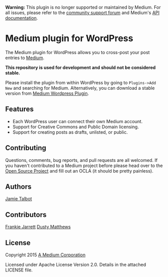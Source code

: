 **Warning:** This plugin is no longer supported or maintained by Medium. For all issues, please refer to the [community support forum](https://wordpress.org/support/plugin/medium) and Medium's [API documentation](https://github.com/Medium/medium-api-docs).

# Medium plugin for WordPress

The Medium plugin for WordPress allows you to cross-post your post entries to [Medium](https://medium.com).

**This repository is used for development and should not be considered stable.**

Please install the plugin from within WordPress by going to `Plugins->Add New` and searching for Medium. Alternatively, you can download a stable version from [Medium Wordpress Plugin](https://wordpress.org/plugins/medium).

Features
--------

* Each WordPress user can connect their own Medium account.
* Support for Creative Commons and Public Domain licensing.
* Support for creating posts as drafts, unlisted, or public.

Contributing
------------

Questions, comments, bug reports, and pull requests are all welcomed. If you haven't contributed to a Medium project before please head over to the [Open Source Project](https://github.com/Medium/opensource#note-to-external-contributors) and fill out an OCLA (it should be pretty painless).

Authors
-------

[Jamie Talbot](https://github.com/majelbstoat)

Contributors
-------

[Frankie Jarrett](https://github.com/fjarrett)
[Dusty Matthews](https://github.com/dustym)

License
-------

Copyright 2015 [A Medium Corporation](https://medium.com)

Licensed under Apache License Version 2.0.  Details in the attached LICENSE file.
